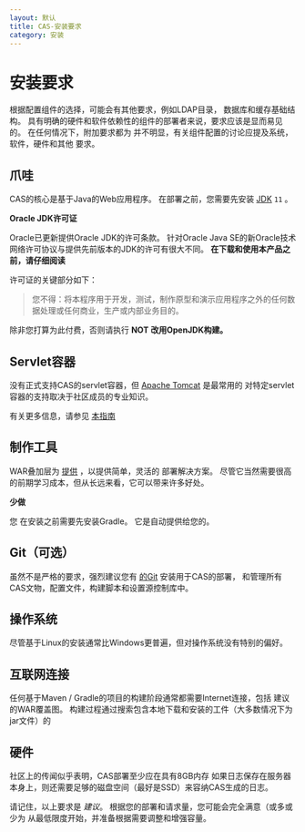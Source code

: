 ```yaml
---
layout: 默认
title: CAS-安装要求
category: 安装
---
```


# 安装要求

根据配置组件的选择，可能会有其他要求，例如LDAP目录， 数据库和缓存基础结构。 具有明确的硬件和软件依赖性的组件的部署者来说，要求应该是显而易见的。 在任何情况下，附加要求都为 并不明显，有关组件配置的讨论应提及系统，软件，硬件和其他 要求。

## 爪哇

CAS的核心是基于Java的Web应用程序。 在部署之前，您需要先安装 [JDK](https://openjdk.java.net/projects/jdk/11/) `11` 。

<div class="alert alert-danger"><strong>Oracle JDK许可证</strong><p>
Oracle已更新提供Oracle JDK的许可条款。 针对Oracle Java SE的新Oracle技术网络许可协议与提供先前版本的JDK的许可有很大不同。 <b>在下载和使用本产品之前，请仔细阅读</b></p></div>

许可证的关键部分如下：

> 您不得：将本程序用于开发，测试，制作原型和演示应用程序之外的任何数据处理或任何商业，生产或内部业务目的。

除非您打算为此付费，否则请执行 **NOT** **改用OpenJDK构建。**

## Servlet容器

没有正式支持CAS的servlet容器，但 [Apache Tomcat](http://tomcat.apache.org/) 是最常用的 对特定servlet容器的支持取决于社区成员的专业知识。

有关更多信息，请参见 [本指南](../installation/Configuring-Servlet-Container.html)

## 制作工具

WAR叠加层为 [提供](../installation/WAR-Overlay-Installation.html) ，以提供简单，灵活的 部署解决方案。 尽管它当然需要很高的前期学习成本，但从长远来看，它可以带来许多好处。 

<div class="alert alert-info"><strong>少做</strong><p>
您 <b></b> 在安装之前需要先安装Gradle。 它是自动提供给您的。
</p></div>

## Git（可选）

虽然不是严格的要求，强烈建议您有 [的Git](https://git-scm.com/downloads) 安装用于CAS的部署， 和管理所有CAS文物，配置文件，构建脚本和设置源控制库中。

## 操作系统

尽管基于Linux的安装通常比Windows更普遍，但对操作系统没有特别的偏好。

## 互联网连接

任何基于Maven / Gradle的项目的构建阶段通常都需要Internet连接，包括 建议的WAR覆盖图。 构建过程通过搜索包含本地下载和安装的工件（大多数情况下为jar文件）的

## 硬件

社区上的传闻似乎表明，CAS部署至少应在具有8GB内存 如果日志保存在服务器本身上，则还需要足够的磁盘空间（最好是SSD）来容纳CAS生成的日志。

请记住，以上要求是 *建议*。 根据您的部署和请求量，您可能会完全满意（或多或少为 从最低限度开始，并准备根据需要调整和增强容量。
